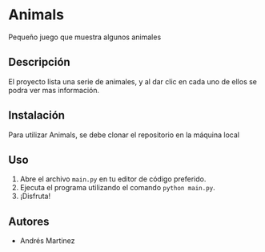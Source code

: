 # Animals
Pequeño juego que muestra algunos animales

## Descripción
El proyecto lista una serie de animales, y al dar clic en cada uno de ellos se podra ver mas información.

## Instalación
Para utilizar Animals, se debe clonar el repositorio en la máquina local


## Uso
1. Abre el archivo `main.py` en tu editor de código preferido.
3. Ejecuta el programa utilizando el comando `python main.py`.
4. ¡Disfruta!

## Autores
- Andrés Martinez
